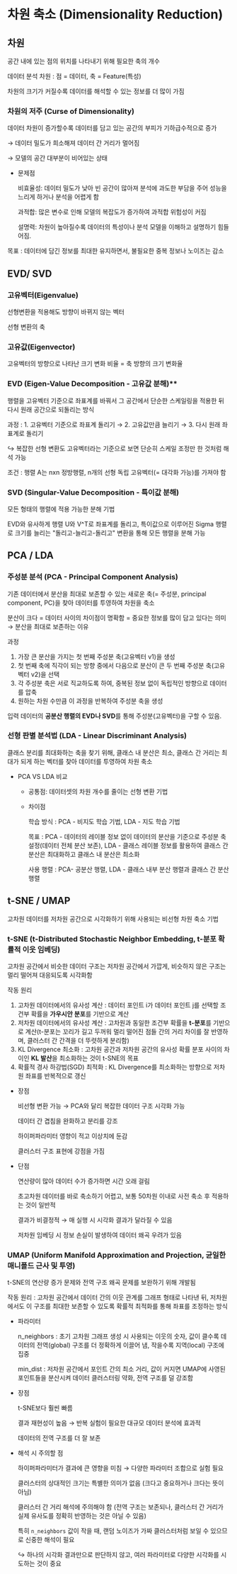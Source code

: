 # 차원 축소 (Dimensionality Reduction)

## 차원

공간 내에 있는 점의 위치를 나타내기 위해 필요한 축의 개수

데이터 분석 차원 : 점 = 데이터, 축 = Feature(특성)

차원의 크기가 커질수록 데이터를 해석할 수 있는 정보를 더 많이 가짐

### 차원의 저주 (Curse of Dimensionality)

데이터 차원이 증가할수록 데이터를 담고 있는 공간의 부피가 기하급수적으로 증가

$\rightarrow$ 데이터 밀도가 희소해져 데이터 간 거리가 멀어짐 

$\rightarrow$ 모델의 공간 대부분이 비어있는 상태

- 문제점

  비효율성: 데이터 밀도가 낮아 빈 공간이 많아져 분석에 과도한 부담을 주어 성능을 느리게 하거나 분석을 어렵게 함
  
  과적합: 많은 변수로 인해 모델의 복잡도가 증가하여 과적합 위험성이 커짐

  설명력: 차원이 높아질수록 데이터의 특성이나 분석 모델을 이해하고 설명하기 힘들어짐.

목표 : 데이터에 담긴 정보를 최대한 유지하면서, 불필요한 중복 정보나 노이즈는 감소

## EVD/ SVD

### 고유벡터(Eigenvalue)

선형변환을 적용해도 방향이 바뀌지 않는 벡터

선형 변환의 축

### 고유값(Eigenvector)

고유벡터의 방향으로 나타난 크기 변화 비율 = 축 방향의 크기 변화율

### EVD (Eigen-Value Decomposition - 고유값 분해)**

행렬을 고유벡터 기준으로 좌표계를 바꿔서 그 공간에서 단순한 스케일링을 적용한 뒤 다시 원래 공간으로 되돌리는 방식

과정 : 1. 고유벡터 기준으로 좌표계 돌리기 $\rightarrow$ 2. 고유값만큼 늘리기 $\rightarrow$ 3. 다시 원래 좌표계로 돌리기

$\hookrightarrow$ 복잡한 선형 변환도 고유벡터라는 기준으로 보면 단순히 스케일 조정만 한 것처럼 해석 가능

조건 : 행렬 A는 nxn 정방행렬, n개의 선형 독립 고유벡터(= 대각화 가능)를 가져야 함

### SVD (Singular-Value Decomposition - 특이값 분해)

모든 형태의 행렬에 적용 가능한 분해 기법

EVD와 유사하게 행렬 U와 V^T로 좌표계를 돌리고, 특이값으로 이루어진 Sigma 행렬로 크기를 늘리는 "돌리고-늘리고-돌리고" 변환을 통해 모든 행렬을 분해 가능

## PCA / LDA

### 주성분 분석 (PCA - Principal Component Analysis)

기존 데이터에서 분산을 최대로 보존할 수 있는 새로운 축(= 주성분, principal component, PC)을 찾아 데이터를 투영하여 차원을 축소

분산이 크다 = 데이터 사이의 차이점이 명확함 = 중요한 정보를 많이 담고 있다는 의미 $\rightarrow$ 분산을 최대로 보존하는 이유

과정
1.  가장 큰 분산을 가지는 첫 번째 주성분 축(고유벡터 v1)을 생성
2.  첫 번째 축에 직각이 되는 방향 중에서 다음으로 분산이 큰 두 번째 주성분 축(고유벡터 v2)을 선택
3.  각 주성분 축은 서로 직교하도록 하여, 중복된 정보 없이 독립적인 방향으로 데이터를 압축
4.  원하는 차원 수만큼 이 과정을 반복하여 주성분 축을 생성

입력 데이터의 **공분산 행렬의 EVD나 SVD**를 통해 주성분(고유벡터)을 구할 수 있음.

### 선형 판별 분석법 (LDA - Linear Discriminant Analysis)

클래스 분리를 최대화하는 축을 찾기 위해, 클래스 내 분산은 최소, 클래스 간 거리는 최대가 되게 하는 벡터를 찾아 데이터를 투영하여 차원 축소

- PCA VS LDA 비교

  - 공통점: 데이터셋의 차원 개수를 줄이는 선형 변환 기법

  - 차이점

    학습 방식 : PCA - 비지도 학습 기법, LDA - 지도 학습 기법

    목표 : PCA - 데이터의 레이블 정보 없이 데이터의 분산을 기준으로 주성분 축 설정(데이터 전체 분산 보존), LDA - 클래스 레이블 정보를 활용하여 클래스 간 분산은 최대화하고 클래스 내 분산은 최소화

    사용 행렬 : PCA- 공분산 행렬, LDA - 클래스 내부 분산 행렬과 클래스 간 분산 행렬

## t-SNE / UMAP

고차원 데이터를 저차원 공간으로 시각화하기 위해 사용되는 비선형 차원 축소 기법

### t-SNE (t-Distributed Stochastic Neighbor Embedding, t-분포 확률적 이웃 임베딩)

고차원 공간에서 비슷한 데이터 구조는 저차원 공간에서 가깝게, 비슷하지 않은 구조는 멀리 떨어져 대응되도록 시각화함

작동 원리
1.  고차원 데이터에서의 유사성 계산 : 데이터 포인트 i가 데이터 포인트 j를 선택할 조건부 확률을 **가우시안 분포**를 기반으로 계산
2.  저차원 데이터에서의 유사성 계산 : 고차원과 동일한 조건부 확률을 **t-분포**를 기반으로 계산(t-분포는 꼬리가 길고 두꺼워 멀리 떨어진 점들 간의 거리 차이를 잘 반영하며, 클러스터 간 간격을 더 뚜렷하게 분리함)
3.  KL Divergence 최소화 : 고차원 공간과 저차원 공간의 유사성 확률 분포 사이의 차이인 **KL 발산**을 최소화하는 것이 t-SNE의 목표
4.  확률적 경사 하강법(SGD) 최적화 : KL Divergence를 최소화하는 방향으로 저차원 좌표를 반복적으로 갱신

- 장점

  비선형 변환 가능 $\rightarrow$ PCA와 달리 복잡한 데이터 구조 시각화 가능

  데이터 간 겹침을 완화하고 분리를 강조

  하이퍼파라미터 영향이 적고 이상치에 둔감

  클러스터 구조 표현에 강점을 가짐
  
- 단점

  연산량이 많아 데이터 수가 증가하면 시간 오래 걸림

  초고차원 데이터를 바로 축소하기 어렵고, 보통 50차원 이내로 사전 축소 후 적용하는 것이 일반적

  결과가 비결정적 $\rightarrow$ 매 실행 시 시각화 결과가 달라질 수 있음

  저차원 임베딩 시 정보 손실이 발생하여 데이터 왜곡 우려가 있음
  
### UMAP (Uniform Manifold Approximation and Projection, 균일한 매니폴드 근사 및 투영)

t-SNE의 연산량 증가 문제와 전역 구조 왜곡 문제를 보완하기 위해 개발됨

작동 원리 : 고차원 공간에서 데이터 간의 이웃 관계를 그래프 형태로 나타낸 뒤, 저차원에서도 이 구조를 최대한 보존할 수 있도록 확률적 최적화를 통해 좌표를 조정하는 방식

- 파라미터

  n_neighbors : 초기 고차원 그래프 생성 시 사용되는 이웃의 숫자, 값이 클수록 데이터의 전역(global) 구조를 더 정확하게 이끌어 냄, 작을수록 지역(local) 구조에 집중

  min_dist : 저차원 공간에서 포인트 간의 최소 거리, 값이 커지면 UMAP에 사영된 포인트들을 분산시켜 데이터 클러스터링 약화, 전역 구조를 덜 강조함

- 장점

  t-SNE보다 훨씬 빠름

  결과 재현성이 높음 $\rightarrow$ 반복 실험이 필요한 대규모 데이터 분석에 효과적

  데이터의 전역 구조를 더 잘 보존

- 해석 시 주의할 점

  하이퍼파라미터가 결과에 큰 영향을 미침 $\rightarrow$ 다양한 파라미터 조합으로 실험 필요

  클러스터의 상대적인 크기는 특별한 의미가 없음 (크다고 중요하거나 크다는 뜻이 아님)

  클러스터 간 거리 해석에 주의해야 함 (전역 구조는 보존되나, 클러스터 간 거리가 실제 유사도를 정확히 반영하는 것은 아닐 수 있음)

  특히 `n_neighbors` 값이 작을 때, 랜덤 노이즈가 가짜 클러스터처럼 보일 수 있으므로 신중한 해석이 필요

  $\hookrightarrow$ 하나의 시각화 결과만으로 판단하지 않고, 여러 파라미터로 다양한 시각화를 시도하는 것이 중요

